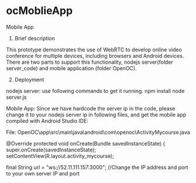 # ocMoblieApp
Mobile App

1. Brief description

This prototype demonstrates the use of WebRTC to develop 
online video conference for multiple devices, including 
browsers and Android devices. There are two parts to 
support this functionality, nodejs server(folder server_code)
and mobile application (folder OpenOC).


2. Deployment

nodejs server:  use following commands to get it running.
npm install
node server.js


Mobile App:
Since we have hardcode the server ip in the code, please change 
it to your nodejs server ip in following files, and get the 
mobile app compiled with Android Studio IDE:

File: OpenOC\app\src\main\java\android\com\openoc\ActivityMycourse.java

@Override
protected void onCreate(Bundle savedInstanceState) {
  super.onCreate(savedInstanceState);
  setContentView(R.layout.activity_mycourse);

  final String url = "ws://52.11.111.157:3000";  //Change the IP address and port to your own server IP and port




